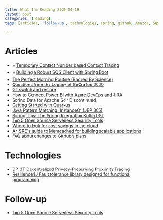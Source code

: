 ```yaml
---
title: What I'm Reading 2020-04-19
layout: post
categories: [reading]
tags: [articles, 'follow-up', technologies, spring, github, Amazon, SQS, 'Apache Solr', memcached, serverless]

---
```

# Articles
* :star: [Temporary Contact Number based Contact Tracing](https://lucumr.pocoo.org/2020/4/9/tcn-contact-tracing/)
* :star: [Building a Robust SQS Client with Spring Boot](https://reflectoring.io/spring-robust-sqs-client/)
* [The Perfect Morning Routine (Backed By Science)](https://taylorpearson.me/morning/)
* [Questions from the Legacy of SoCraTes 2020](https://blog.jbrains.ca/permalink/q-and-a-at-legacy-of-socrates)
* [Git switch and restore](https://blog.sebastian-daschner.com/entries/git-switch-restore)
* [How to Connect Power BI with Azure DevOps and JIRA](https://blog.scottlogic.com/2020/04/09/how-to-connect-power-bi-with-azure-devops-and-jira.html)
* [Spring Data for Apache Solr Discontinued](https://spring.io/blog/2020/04/07/spring-data-for-apache-solr-discontinued)
* [Getting Started with Quarkus](https://www.infoq.com/articles/getting-started-with-quarkus)
* [Java Pattern Matching: InstanceOf (JEP 305)](https://www.vojtechruzicka.com/java-pattern-matching-instanceof/)
* [Spring Tips: The Spring Integration Kotlin DSL](https://spring.io/blog/2020/04/07/spring-tips-the-spring-integration-kotlin-dsl)
* [Top 5 Open Source Serverless Security Tools](https://securityboulevard.com/2020/03/top-5-open-source-serverless-security-tools)
* [Where to look for cost savings in the cloud](https://www.infoworld.com/article/3532288/where-to-look-for-cost-savings-in-the-cloud.html)
* [An SRE's guide to Memcached for building scalable applications](https://opensource.com/article/20/3/sre-memcached)
* [FAQ about changes to GitHub’s plans](https://help.github.com/en/github/getting-started-with-github/faq-about-changes-to-githubs-plans)

# Technologies
* [DP-3T Decentralized Privacy-Preserving Proximity Tracing](https://github.com/DP-3T/documents/)
* [Resilience4J Fault tolerance library designed for functional programming](https://github.com/resilience4j/resilience4j#circuitbreaker-retry-fallback)

# Follow-up
* [Top 5 Open Source Serverless Security Tools](https://securityboulevard.com/2020/03/top-5-open-source-serverless-security-tools)
